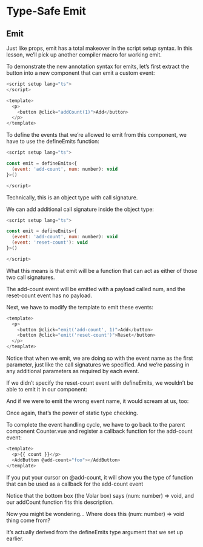 # Type-Safe Emit

## Emit

Just like props, emit has a total makeover in the script setup syntax. In this lesson, we’ll pick up another compiler macro for working emit.

To demonstrate the new annotation syntax for emits, let’s first extract the button into a new component that can emit a custom event:

```javaScript
<script setup lang="ts">
</script>

<template>
  <p>
    <button @click="addCount(1)">Add</button>
  </p>
</template>
```

To define the events that we’re allowed to emit from this component, we have to use the defineEmits function:

```javaScript
<script setup lang="ts">

const emit = defineEmits<{ 
  (event: 'add-count', num: number): void 
}>()

</script>
```

Technically, this is an object type with call signature.

We can add additional call signature inside the object type:

```javaScript
<script setup lang="ts">

const emit = defineEmits<{ 
  (event: 'add-count', num: number): void 
  (event: 'reset-count'): void 
}>()

</script>
```

What this means is that emit will be a function that can act as either of those two call signatures.

The add-count event will be emitted with a payload called num, and the reset-count event has no payload.

Next, we have to modify the template to emit these events:

```javaScript
<template>
  <p>
    <button @click="emit('add-count', 1)">Add</button>
    <button @click="emit('reset-count')">Reset</button>
  </p>
</template>
```

Notice that when we emit, we are doing so with the event name as the first parameter, just like the call signatures we specified. And we’re passing in any additional parameters as required by each event.

If we didn’t specify the reset-count event with defineEmits, we wouldn’t be able to emit it in our component:

And if we were to emit the wrong event name, it would scream at us, too:

Once again, that’s the power of static type checking.

To complete the event handling cycle, we have to go back to the parent component Counter.vue and register a callback function for the add-count event:

```javaScript
<template>
  <p>{{ count }}</p>
  <AddButton @add-count="foo"></AddButton>
</template>
```

If you put your cursor on @add-count, it will show you the type of function that can be used as a callback for the add-count event

Notice that the bottom box (the Volar box) says (num: number) => void, and our addCount function fits this description.

Now you might be wondering… Where does this (num: number) => void thing come from?

It’s actually derived from the defineEmits type argument that we set up earlier.